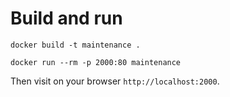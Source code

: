 # Build and run

```
docker build -t maintenance .

docker run --rm -p 2000:80 maintenance
```

Then visit on your browser `http://localhost:2000`.
